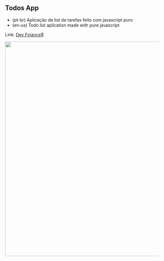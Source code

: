## Todos App

- (pt-br) Aplicação de list de tarefas feito com javascript puro 
- (en-us) Todo list aplication made with pure javascript

Link: <a href="https://capelaum-todo-app.netlify.app" target="_blank">Dev Finance$</a>

<div align="center">
  <img src="todo-app.png" width="700">
</div>
